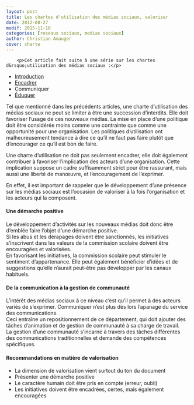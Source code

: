 ```yaml
---
layout: post
title: Les chartes d'utilisation des médias sociaux, valoriser
date: 2012-08-27
modif: 2015-11-10
categories: [reseaux sociaux, medias sociaux]
author: Christian Amauger
cover: charte
---
```


	
		<p>Cet article fait suite à une série sur les chartes d&rsquo;utilisation des médias sociaux :</p>
<ul>
<li><a title="Les chartes d’utilisation des médias sociaux : introduction" href="les-chartes-dutilisation-des-medias-sociaux-introduction.html">Introduction</a></li>
<li><a title="Les chartes d’utilisation des médias sociaux : encadrer" href="les-chartes-dutilisation-des-medias-sociaux-encadrer.html">Encadrer</a></li>
<li>Communiquer</li>
<li><a title="Les chartes d’utilisation des médias sociaux : éduquer" href="les-chartes-dutilisation-des-medias-sociaux-eduquer.html">Éduquer</a></li>
</ul>
<p>Tel que mentionné dans les précédents articles, une charte d’utilisation des médias sociaux ne peut se limiter à être une succession d’interdits. Elle doit favoriser l’usage de ces nouveaux médias. La mise en place d’une politique doit être considérée moins comme une contrainte que comme une opportunité pour une organisation. Les politiques d’utilisation ont malheureusement tendance à dire ce qu’il ne faut pas faire plutôt que d’encourager ce qu’il est bon de faire.</p>
<p>Une charte d&rsquo;utilisation ne doit pas seulement encadrer, elle doit également contribuer à favoriser l’implication des acteurs d&rsquo;une organisation. Cette implication suppose un cadre suffisamment strict pour être rassurant, mais aussi une liberté de manœuvre, et l’encouragement de l’exprimer.</p>
<p>En effet, il est important de rappeler que le développement d’une présence sur les médias sociaux est l’occasion de valoriser à la fois l’organisation et les acteurs qui la composent.</p>

<h4>Une démarche positive</h4>
<p>Le développement d’activités sur les nouveaux médias doit donc être d’emblée faire l’objet d’une démarche positive.<br />
Si les abus et les dérapages doivent être sanctionnés, les initiatives s’inscrivent dans les valeurs de la commission scolaire doivent être encouragées et valorisées.<br />
En favorisant les initiatives, la commission scolaire peut stimuler le sentiment d’appartenance. Elle peut également bénéficier d’idées et de suggestions qu’elle n’aurait peut-être pas développer par les canaux habituels.</p>
<h4>De la communication à la gestion de communauté</h4>
<p>L’intérêt des médias sociaux à ce niveau c’est qu’il permet à des acteurs variés de s’exprimer. Communiquer n’est plus dès lors l’apanage du service des communications.<br />
Ceci entraîne un repositionnement de ce département, qui doit ajouter des tâches d’animation et de gestion de communauté à sa charge de travail.<br />
La gestion d’une communauté s’incarne à travers des tâches différentes des communications traditionnelles et demande des compétences spécifiques.</p>
<h4>Recommandations en matière de valorisation</h4>
<ul>
<li>La dimension de valorisation vient surtout du ton du document</li>
<li>Présenter une démarche positive</li>
<li>Le caractère humain doit être pris en compte (erreur, oubli)</li>
<li>Les initiatives doivent être encadrées, certes, mais également encouragées</li>
</ul>
